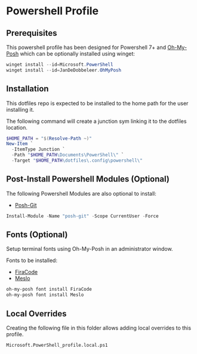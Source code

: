 # Powershell Profile

## Prerequisites

This powershell profile has been designed for Powershell 7+ and [Oh-My-Posh](https://ohmyposh.dev) which can be optionally installed using winget:

```ps1
winget install --id=Microsoft.PowerShell
winget install --id=JanDeDobbeleer.OhMyPosh
```

## Installation

This dotfiles repo is expected to be installed to the home path for the user installing it.

The following command will create a junction sym linking it to the dotfiles location.

```ps1
$HOME_PATH = "$(Resolve-Path ~)"
New-Item `
  -ItemType Junction `
  -Path "$HOME_PATH\Documents\PowerShell\" `
  -Target "$HOME_PATH\dotfiles\.config\powershell\"
```

## Post-Install Powershell Modules (Optional)

The following Powershell Modules are also optional to install:

- [Posh-Git](https://github.com/dahlbyk/posh-git)

```ps1
Install-Module -Name "posh-git" -Scope CurrentUser -Force
```

## Fonts (Optional)

Setup terminal fonts using Oh-My-Posh in an administrator window.

Fonts to be installed:

- [FiraCode](https://github.com/tonsky/FiraCode)
- [Meslo](https://github.com/andreberg/Meslo-Font)

```ps1
oh-my-posh font install FiraCode
oh-my-posh font install Meslo
```

## Local Overrides

Creating the following file in this folder allows adding local overrides to this profile.

`Microsoft.PowerShell_profile.local.ps1`
